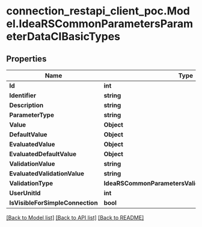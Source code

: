 # connection_restapi_client_poc.Model.IdeaRSCommonParametersParameterDataCIBasicTypes

## Properties

Name | Type | Description | Notes
------------ | ------------- | ------------- | -------------
**Id** | **int** |  | [optional] 
**Identifier** | **string** |  | [optional] 
**Description** | **string** |  | [optional] 
**ParameterType** | **string** |  | [optional] 
**Value** | **Object** |  | [optional] 
**DefaultValue** | **Object** |  | [optional] 
**EvaluatedValue** | **Object** |  | [optional] 
**EvaluatedDefaultValue** | **Object** |  | [optional] 
**ValidationValue** | **string** |  | [optional] 
**EvaluatedValidationValue** | **string** |  | [optional] 
**ValidationType** | **IdeaRSCommonParametersValidationTypeCIBasicTypes** |  | [optional] 
**UserUnitId** | **int** |  | [optional] 
**IsVisibleForSimpleConnection** | **bool** |  | [optional] 

[[Back to Model list]](../README.md#documentation-for-models) [[Back to API list]](../README.md#documentation-for-api-endpoints) [[Back to README]](../README.md)


